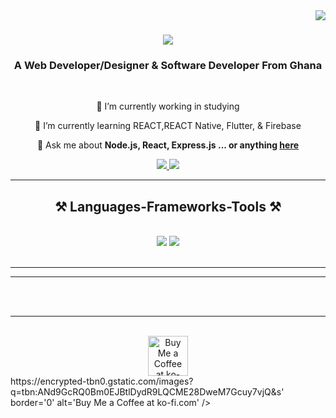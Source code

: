 <img align="right" src="https://visitor-badge.laobi.icu/badge?page_id=rehman-al.rehman-al" />

<h1 align="center">
    <img src="https://readme-typing-svg.herokuapp.com/?font=Righteous&size=35&center=true&vCenter=true&width=500&height=70&duration=4000&lines=Hi+There!+👋;+I'm+Benjamin+Yamoah!;" />
</h1>

<h3 align="center">A Web Developer/Designer & Software Developer From Ghana</h3>

<br/>

<div align="center">
 
 🔭 I’m currently working in studying 
 
 🌱 I’m currently learning REACT,REACT Native, Flutter, & Firebase

💬 Ask me about **Node.js, React, Express.js ... or anything [here](https://github.com/itsdarkzeus)**

 </div>
 
<div align="center"> 
  <a href="mailto:yamoahzeus@gmail.com">
    <img src="https://img.shields.io/badge/Gmail-333333?style=for-the-badge&logo=gmail&logoColor=red" />
  </a>
  <a href="https://benjaminyamoah.com/" target="_blank">
     <img src="https://img.shields.io/badge/Portfolio-FF5722?style=for-the-badge&logo=todoist&logoColor=white" target="_blank" /> 
  </a>
</div>

 <hr/>
 
<h2 align="center">⚒️ Languages-Frameworks-Tools ⚒️</h2>
<br/>
<div align="center">
    <img src="https://skillicons.dev/icons?i=react,bootstrap,html,css,vscode,github,tailwind,git" />
    <img src="https://skillicons.dev/icons?i=nodejs,python,javascript,express,mongodb,cpp,mysql" /><br>
</div>

<br/>
<hr/>

<hr/>
<br/><br/>

<hr/>

<br/>

<div align="center">
<a href='https://ko-fi.com/itsdarkzeus' target='_blank'><img height='64' style='border:0px;height:64px;' src='https://storage.ko-fi.com/cdn/kofi1.png?v=3' border='0' alt='Buy Me a Coffee at ko-fi.com' /></a>
</div>https://encrypted-tbn0.gstatic.com/images?q=tbn:ANd9GcRQ0Bm0EJBtlDydR9LQCME28DweM7Gcuy7vjQ&s' border='0' alt='Buy Me a Coffee at ko-fi.com' /></a>
</div>

<br/>

